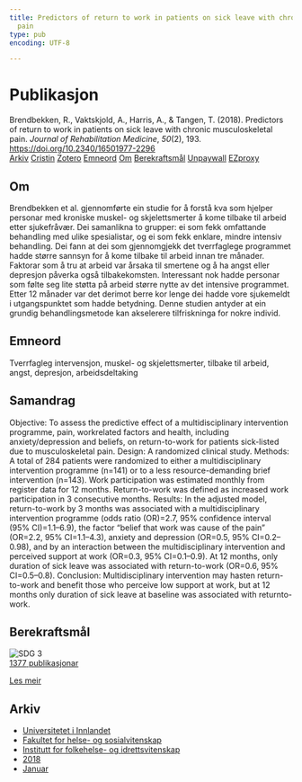 ```yaml
---
title: Predictors of return to work in patients on sick leave with chronic musculoskeletal
  pain
type: pub
encoding: UTF-8

---
```

<h1>Publikasjon</h1>
<article id="csl-bib-container-BLBZ48JN" class="csl-bib-container">
  <div class="csl-bib-body"> <div class="csl-entry">Brendbekken, R., Vaktskjold, A., Harris, A., &#38; Tangen, T. (2018). Predictors of return to work in patients on sick leave with chronic musculoskeletal pain. <i>Journal of Rehabilitation Medicine</i>, <i>50</i>(2), 193. <a href="https://doi.org/10.2340/16501977-2296">https://doi.org/10.2340/16501977-2296</a></div> </div>
  <div class="csl-bib-buttons">
    <a href="#taxonomy-article-BLBZ48JN" alt="archive" class="csl-bib-button">Arkiv</a>
    <a href="https://app.cristin.no/results/show.jsf?id=1553624" alt="Cristin" class="csl-bib-button">Cristin</a>
    <a href="http://zotero.org/groups/5881554/items/BLBZ48JN" alt="Zotero" class="csl-bib-button">Zotero</a>
    <a href="#keywords-article-BLBZ48JN" alt="keywords" class="csl-bib-button">Emneord</a>
    <a href="#about-article-BLBZ48JN" alt="about_pub" class="csl-bib-button">Om</a>
    <a href="#sdg-article-BLBZ48JN" alt="sdg" class="csl-bib-button">Berekraftsmål</a>
    <a href="https://www.medicaljournals.se/jrm/content_files/download.php?doi=10.2340/16501977-2296" alt="Unpaywall" class="csl-bib-button">Unpaywall</a>
    <a href="https://www.medicaljournals.se/jrm/content_files/download.php?doi=10.2340/16501977-2296" alt="EZproxy" class="csl-bib-button">EZproxy</a>
  </div>
  <div id="csl-bib-meta-container-BLBZ48JN"></div>
</article>
<div id="csl-bib-meta-BLBZ48JN" class="csl-bib-meta">
  <article id="about-article-BLBZ48JN" class="about_pub-article">
    <h1>Om</h1>
    Brendbekken et al. gjennomførte ein studie for å forstå kva som hjelper personar med kroniske muskel- og skjelettsmerter å kome tilbake til arbeid etter sjukefråvær. Dei samanlikna to grupper: ei som fekk omfattande behandling med ulike spesialistar, og ei som fekk enklare, mindre intensiv behandling. Dei fann at dei som gjennomgjekk det tverrfaglege programmet hadde større sannsyn for å kome tilbake til arbeid innan tre månader. Faktorar som å tru at arbeid var årsaka til smertene og å ha angst eller depresjon påverka også tilbakekomsten. Interessant nok hadde personar som følte seg lite støtta på arbeid større nytte av det intensive programmet. Etter 12 månader var det derimot berre kor lenge dei hadde vore sjukemeldt i utgangspunktet som hadde betydning. Denne studien antyder at ein grundig behandlingsmetode kan akselerere tilfriskninga for nokre individ.
  </article>
  <article id="keywords-article-BLBZ48JN" class="keywords-article">
    <h1>Emneord</h1>
    Tverrfagleg intervensjon, muskel- og skjelettsmerter, tilbake til arbeid, angst, depresjon, arbeidsdeltaking
  </article>
  <article id="abstract-article-BLBZ48JN" class="abstract-article">
    <h1>Samandrag</h1>
    Objective: To assess the predictive effect of a multidisciplinary 
intervention programme, pain, workrelated 
factors and health, including anxiety/depression 
and beliefs, on return-to-work for patients 
sick-listed due to musculoskeletal pain. 
Design: A randomized clinical study. 
Methods: A total of 284 patients were randomized 
to either a multidisciplinary intervention programme 
(n=141) or to a less resource-demanding brief 
intervention (n=143). Work participation was estimated 
monthly from register data for 12 months. 
Return-to-work was defined as increased work participation 
in 3 consecutive months. 
Results: In the adjusted model, return-to-work by 3 
months was associated with a multidisciplinary intervention 
programme (odds ratio (OR)=2.7, 95% 
confidence interval (95% CI)=1.1–6.9), the factor 
“belief that work was cause of the pain” (OR=2.2, 
95% CI=1.1–4.3), anxiety and depression (OR=0.5, 
95% CI=0.2–0.98), and by an interaction between 
the multidisciplinary intervention and perceived 
support at work (OR=0.3, 95% CI=0.1–0.9). At 12 
months, only duration of sick leave was associated 
with return-to-work (OR=0.6, 95% CI=0.5–0.8). 
Conclusion: Multidisciplinary intervention may hasten 
return-to-work and benefit those who perceive 
low support at work, but at 12 months only duration 
of sick leave at baseline was associated with returnto-work.
  </article>
  <article id="sdg-article-BLBZ48JN" class="sdg-article">
    <h1>Berekraftsmål</h1>
    <div class="sdg-container"><div id="sdg3" class="sdg">
        <img src="{{< params subfolder >}}images/sdg/sdg03_nn.png" class="image" alt="SDG 3">
        <div class="sdg-overlay">
          <a href="{{< params subfolder >}}nn/archive/?sdg=3#archive" class="sdg-publication-count"><span>1377</span> publikasjonar</a>
          <p><a href="https://fn.no/om-fn/fns-baerekraftsmaal/god-helse-og-livskvalitet?lang=nno-NO" class="sdg-read-more">Les meir</a></p>
        </div>
      </div></div>
  </article>
  <article id="taxonomy-article-BLBZ48JN" class="taxonomy-article">
    <h1>Arkiv</h1>
    <ul>
      <li><a href="{{< params subfolder >}}nn/archive/?key=3DCRN523">Universitetet i Innlandet</a></li>
      <li><a href="{{< params subfolder >}}nn/archive/?key=IDKFS3MX">Fakultet for helse- og sosialvitenskap</a></li>
      <li><a href="{{< params subfolder >}}nn/archive/?key=FJXE3Z8X">Institutt for folkehelse- og idrettsvitenskap</a></li>
      <li><a href="{{< params subfolder >}}nn/archive/?key=H5P87HVL">2018</a></li>
      <li><a href="{{< params subfolder >}}nn/archive/?key=S2RACPMQ">Januar</a></li>
    </ul>
  </article>
</div>
